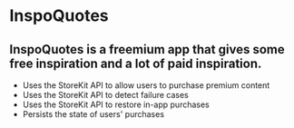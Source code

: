
# InspoQuotes




## InspoQuotes is a freemium app that gives some free inspiration and a lot of paid inspiration.  


* Uses the StoreKit API to allow users to purchase premium content
* Uses the StoreKit API to detect failure cases
* Uses the StoreKit API to restore in-app purchases
* Persists the state of users' purchases

